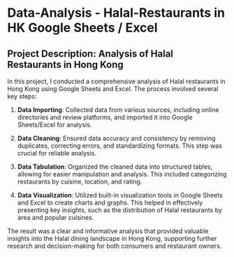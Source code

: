 # Data-Analysis - Halal-Restaurants in HK Google Sheets / Excel
## Project Description: Analysis of Halal Restaurants in Hong Kong

In this project, I conducted a comprehensive analysis of Halal restaurants in Hong Kong using Google Sheets and Excel. The process involved several key steps:

1. **Data Importing**: Collected data from various sources, including online directories and review platforms, and imported it into Google Sheets/Excel for analysis.

2. **Data Cleaning**: Ensured data accuracy and consistency by removing duplicates, correcting errors, and standardizing formats. This step was crucial for reliable analysis.

3. **Data Tabulation**: Organized the cleaned data into structured tables, allowing for easier manipulation and analysis. This included categorizing restaurants by cuisine, location, and rating.

4. **Data Visualization**: Utilized built-in visualization tools in Google Sheets and Excel to create charts and graphs. This helped in effectively presenting key insights, such as the distribution of Halal restaurants by area and popular cuisines.

The result was a clear and informative analysis that provided valuable insights into the Halal dining landscape in Hong Kong, supporting further research and decision-making for both consumers and restaurant owners.

